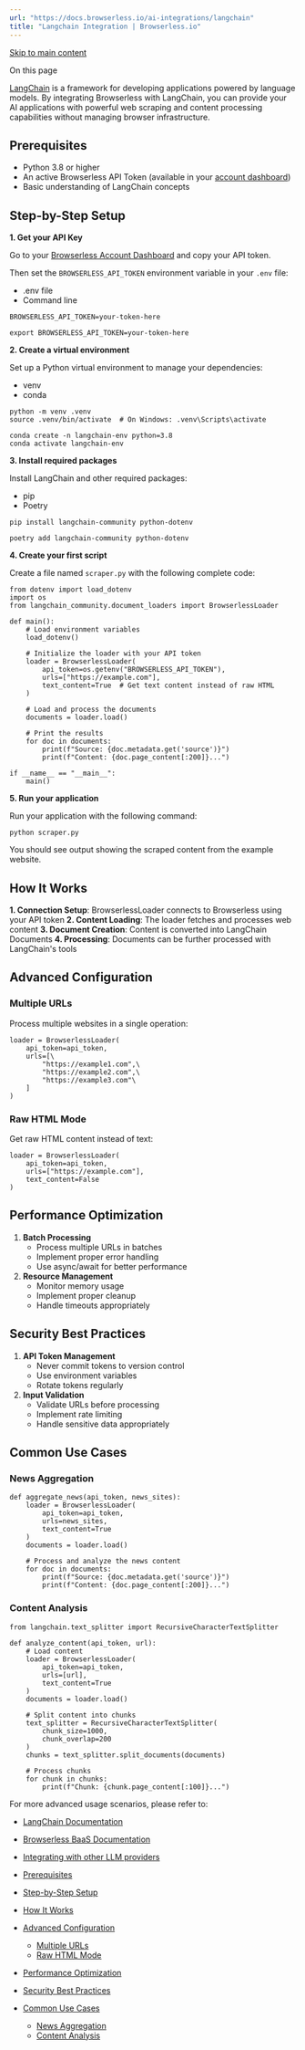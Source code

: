 ```yaml
---
url: "https://docs.browserless.io/ai-integrations/langchain"
title: "Langchain Integration | Browserless.io"
---
```


[Skip to main content](https://docs.browserless.io/ai-integrations/langchain#__docusaurus_skipToContent_fallback)

On this page

[LangChain](https://www.langchain.com/) is a framework for developing applications powered by language models. By integrating Browserless with LangChain, you can provide your AI applications with powerful web scraping and content processing capabilities without managing browser infrastructure.

## Prerequisites [​](https://docs.browserless.io/ai-integrations/langchain\#prerequisites "Direct link to Prerequisites")

- Python 3.8 or higher
- An active Browserless API Token (available in your [account dashboard](https://account.browserless.io/))
- Basic understanding of LangChain concepts

## Step-by-Step Setup [​](https://docs.browserless.io/ai-integrations/langchain\#step-by-step-setup "Direct link to Step-by-Step Setup")

**1\. Get your API Key**

Go to your [Browserless Account Dashboard](https://account.browserless.io/) and copy your API token.

Then set the `BROWSERLESS_API_TOKEN` environment variable in your `.env` file:

- .env file
- Command line

```codeBlockLines_p187
BROWSERLESS_API_TOKEN=your-token-here

```

```codeBlockLines_p187
export BROWSERLESS_API_TOKEN=your-token-here

```

**2\. Create a virtual environment**

Set up a Python virtual environment to manage your dependencies:

- venv
- conda

```codeBlockLines_p187
python -m venv .venv
source .venv/bin/activate  # On Windows: .venv\Scripts\activate

```

```codeBlockLines_p187
conda create -n langchain-env python=3.8
conda activate langchain-env

```

**3\. Install required packages**

Install LangChain and other required packages:

- pip
- Poetry

```codeBlockLines_p187
pip install langchain-community python-dotenv

```

```codeBlockLines_p187
poetry add langchain-community python-dotenv

```

**4\. Create your first script**

Create a file named `scraper.py` with the following complete code:

```codeBlockLines_p187
from dotenv import load_dotenv
import os
from langchain_community.document_loaders import BrowserlessLoader

def main():
    # Load environment variables
    load_dotenv()

    # Initialize the loader with your API token
    loader = BrowserlessLoader(
        api_token=os.getenv("BROWSERLESS_API_TOKEN"),
        urls=["https://example.com"],
        text_content=True  # Get text content instead of raw HTML
    )

    # Load and process the documents
    documents = loader.load()

    # Print the results
    for doc in documents:
        print(f"Source: {doc.metadata.get('source')}")
        print(f"Content: {doc.page_content[:200]}...")

if __name__ == "__main__":
    main()

```

**5\. Run your application**

Run your application with the following command:

```codeBlockLines_p187
python scraper.py

```

You should see output showing the scraped content from the example website.

## How It Works [​](https://docs.browserless.io/ai-integrations/langchain\#how-it-works "Direct link to How It Works")

**1\. Connection Setup**: BrowserlessLoader connects to Browserless using your API token
**2\. Content Loading**: The loader fetches and processes web content
**3\. Document Creation**: Content is converted into LangChain Documents
**4\. Processing**: Documents can be further processed with LangChain's tools

## Advanced Configuration [​](https://docs.browserless.io/ai-integrations/langchain\#advanced-configuration "Direct link to Advanced Configuration")

### Multiple URLs [​](https://docs.browserless.io/ai-integrations/langchain\#multiple-urls "Direct link to Multiple URLs")

Process multiple websites in a single operation:

```codeBlockLines_p187
loader = BrowserlessLoader(
    api_token=api_token,
    urls=[\
        "https://example1.com",\
        "https://example2.com",\
        "https://example3.com"\
    ]
)

```

### Raw HTML Mode [​](https://docs.browserless.io/ai-integrations/langchain\#raw-html-mode "Direct link to Raw HTML Mode")

Get raw HTML content instead of text:

```codeBlockLines_p187
loader = BrowserlessLoader(
    api_token=api_token,
    urls=["https://example.com"],
    text_content=False
)

```

## Performance Optimization [​](https://docs.browserless.io/ai-integrations/langchain\#performance-optimization "Direct link to Performance Optimization")

1. **Batch Processing**
   - Process multiple URLs in batches
   - Implement proper error handling
   - Use async/await for better performance
2. **Resource Management**
   - Monitor memory usage
   - Implement proper cleanup
   - Handle timeouts appropriately

## Security Best Practices [​](https://docs.browserless.io/ai-integrations/langchain\#security-best-practices "Direct link to Security Best Practices")

1. **API Token Management**
   - Never commit tokens to version control
   - Use environment variables
   - Rotate tokens regularly
2. **Input Validation**
   - Validate URLs before processing
   - Implement rate limiting
   - Handle sensitive data appropriately

## Common Use Cases [​](https://docs.browserless.io/ai-integrations/langchain\#common-use-cases "Direct link to Common Use Cases")

### News Aggregation [​](https://docs.browserless.io/ai-integrations/langchain\#news-aggregation "Direct link to News Aggregation")

```codeBlockLines_p187
def aggregate_news(api_token, news_sites):
    loader = BrowserlessLoader(
        api_token=api_token,
        urls=news_sites,
        text_content=True
    )
    documents = loader.load()

    # Process and analyze the news content
    for doc in documents:
        print(f"Source: {doc.metadata.get('source')}")
        print(f"Content: {doc.page_content[:200]}...")

```

### Content Analysis [​](https://docs.browserless.io/ai-integrations/langchain\#content-analysis "Direct link to Content Analysis")

```codeBlockLines_p187
from langchain.text_splitter import RecursiveCharacterTextSplitter

def analyze_content(api_token, url):
    # Load content
    loader = BrowserlessLoader(
        api_token=api_token,
        urls=[url],
        text_content=True
    )
    documents = loader.load()

    # Split content into chunks
    text_splitter = RecursiveCharacterTextSplitter(
        chunk_size=1000,
        chunk_overlap=200
    )
    chunks = text_splitter.split_documents(documents)

    # Process chunks
    for chunk in chunks:
        print(f"Chunk: {chunk.page_content[:100]}...")

```

For more advanced usage scenarios, please refer to:

- [LangChain Documentation](https://www.langchain.com/docs)
- [Browserless BaaS Documentation](https://docs.browserless.io/baas/start)
- [Integrating with other LLM providers](https://docs.browserless.io/ai-integrations/start)

- [Prerequisites](https://docs.browserless.io/ai-integrations/langchain#prerequisites)
- [Step-by-Step Setup](https://docs.browserless.io/ai-integrations/langchain#step-by-step-setup)
- [How It Works](https://docs.browserless.io/ai-integrations/langchain#how-it-works)
- [Advanced Configuration](https://docs.browserless.io/ai-integrations/langchain#advanced-configuration)
  - [Multiple URLs](https://docs.browserless.io/ai-integrations/langchain#multiple-urls)
  - [Raw HTML Mode](https://docs.browserless.io/ai-integrations/langchain#raw-html-mode)
- [Performance Optimization](https://docs.browserless.io/ai-integrations/langchain#performance-optimization)
- [Security Best Practices](https://docs.browserless.io/ai-integrations/langchain#security-best-practices)
- [Common Use Cases](https://docs.browserless.io/ai-integrations/langchain#common-use-cases)
  - [News Aggregation](https://docs.browserless.io/ai-integrations/langchain#news-aggregation)
  - [Content Analysis](https://docs.browserless.io/ai-integrations/langchain#content-analysis)